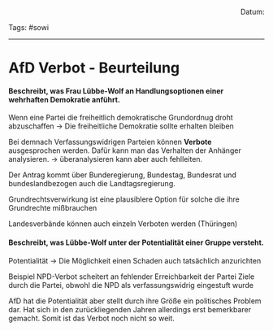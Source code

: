 <p align="right">Datum:</p>

Tags: #sowi 

---

# AfD Verbot - Beurteilung

#### Beschreibt, was Frau Lübbe-Wolf an Handlungsoptionen einer wehrhaften Demokratie anführt.

Wenn eine Partei die freiheitlich demokratische Grundordnug droht abzuschaffen
-> Die freiheitliche Demokratie sollte erhalten bleiben

Bei demnach Verfassungswidrigen Parteien können **Verbote** ausgesprochen werden.
Dafür kann man das Verhalten der Anhänger analysieren.
-> überanalysieren kann aber auch fehlleiten.

Der Antrag kommt über Bunderegierung, Bundestag, Bundesrat und bundeslandbezogen auch die Landtagsregierung.

Grundrechtsverwirkung ist eine plausiblere Option für solche die ihre Grundrechte mißbrauchen

Landesverbände können auch einzeln Verboten werden (Thüringen)



#### Beschreibt, was Lübbe-Wolf unter der Potentialität einer Gruppe versteht.

Potentialität -> Die Möglichkeit einen Schaden auch tatsächlich anzurichten

Beispiel NPD-Verbot scheitert an fehlender Erreichbarkeit der Partei Ziele durch die Partei, obwohl die NPD als verfassungswidrig eingestuft wurde

AfD hat die Potentialität aber stellt durch ihre Größe ein politisches Problem dar.
Hat sich in den zurückliegenden Jahren allerdings erst bemerkbarer gemacht.
Somit ist das Verbot noch nicht so weit.
